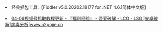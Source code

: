 <li>经典抓包工具:【Fiddler v5.0.20202.18177 for .NET 4.6.1简体中文版】</li>
<br>
<li><a href="https://www.52pojie.cn/thread-1771628-1-1.html">04-09视频号抓取教程更新 - 『福利经验』 - 吾爱破解 - LCG - LSG |安卓破解|病毒分析|www.52pojie.cn</a></li>
